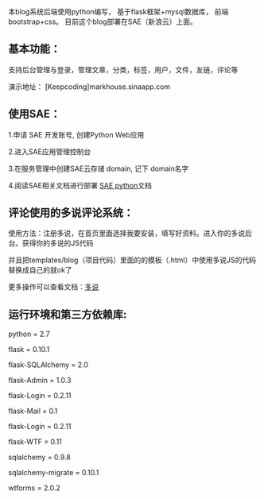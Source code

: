 
本blog系统后端使用python编写，
基于flask框架+mysql数据库，
前端bootstrap+css。
目前这个blog部署在SAE（新浪云）上面。

基本功能：
---------
支持后台管理与登录，管理文章，分类，标签，用户，文件，友链，评论等

演示地址：
[Keepcoding]markhouse.sinaapp.com

使用SAE：
----------------
1.申请 SAE 开发账号, 创建Python Web应用

2.进入SAE应用管理控制台

3.在服务管理中创建SAE云存储 domain, 记下 domain名字

4.阅读SAE相关文档进行部署 [SAE python](http://sae.sina.com.cn/doc/python/index.html)文档



评论使用的多说评论系统：
-------------------
使用方法：注册多说，在首页里面选择我要安装，填写好资料。进入你的多说后台。获得你的多说的JS代码

并且把templates/blog（项目代码）里面的的模板（.html）中使用多说JS的代码替换成自己的就ok了

更多操作可以查看文档：[多说](http://dev.duoshuo.com/docs)


运行环境和第三方依赖库:
------------
python = 2.7

flask = 0.10.1

flask-SQLAlchemy = 2.0

flask-Admin = 1.0.3

flask-Login = 0.2.11

flask-Mail = 0.1

flask-Login = 0.2.11

flask-WTF = 0.11

sqlalchemy = 0.9.8

sqlalchemy-migrate = 0.10.1

wtforms = 2.0.2

